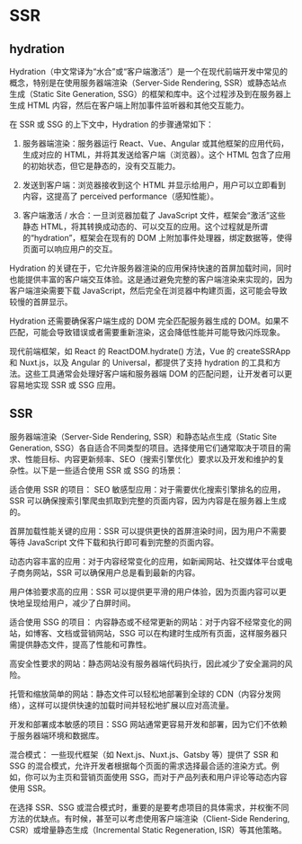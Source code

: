 # SSR

## hydration

Hydration（中文常译为“水合”或“客户端激活”）是一个在现代前端开发中常见的概念，特别是在使用服务器端渲染（Server-Side Rendering, SSR）或静态站点生成（Static Site Generation, SSG）的框架和库中。这个过程涉及到在服务器上生成 HTML 内容，然后在客户端上附加事件监听器和其他交互能力。

在 SSR 或 SSG 的上下文中，Hydration 的步骤通常如下：

1. 服务器端渲染：服务器运行 React、Vue、Angular 或其他框架的应用代码，生成对应的 HTML，并将其发送给客户端（浏览器）。这个 HTML 包含了应用的初始状态，但它是静态的，没有交互能力。

2. 发送到客户端：浏览器接收到这个 HTML 并显示给用户，用户可以立即看到内容，这提高了 perceived performance（感知性能）。

3. 客户端激活 / 水合：一旦浏览器加载了 JavaScript 文件，框架会“激活”这些静态 HTML，将其转换成动态的、可以交互的应用。这个过程就是所谓的“hydration”，框架会在现有的 DOM 上附加事件处理器，绑定数据等，使得页面可以响应用户的交互。

Hydration 的关键在于，它允许服务器渲染的应用保持快速的首屏加载时间，同时也能提供丰富的客户端交互体验。这是通过避免完整的客户端渲染来实现的，因为客户端渲染需要下载 JavaScript，然后完全在浏览器中构建页面，这可能会导致较慢的首屏显示。

Hydration 还需要确保客户端生成的 DOM 完全匹配服务器生成的 DOM。如果不匹配，可能会导致错误或者需要重新渲染，这会降低性能并可能导致闪烁现象。

现代前端框架，如 React 的 ReactDOM.hydrate() 方法，Vue 的 createSSRApp 和 Nuxt.js，以及 Angular 的 Universal，都提供了支持 hydration 的工具和方法。这些工具通常会处理好客户端和服务器端 DOM 的匹配问题，让开发者可以更容易地实现 SSR 或 SSG 应用。

## SSR
服务器端渲染（Server-Side Rendering, SSR）和静态站点生成（Static Site Generation, SSG）各自适合不同类型的项目。选择使用它们通常取决于项目的需求、性能目标、内容更新频率、SEO（搜索引擎优化）要求以及开发和维护的复杂性。以下是一些适合使用 SSR 或 SSG 的场景：

适合使用 SSR 的项目：
SEO 敏感型应用：对于需要优化搜索引擎排名的应用，SSR 可以确保搜索引擎爬虫抓取到完整的页面内容，因为内容是在服务器上生成的。

首屏加载性能关键的应用：SSR 可以提供更快的首屏渲染时间，因为用户不需要等待 JavaScript 文件下载和执行即可看到完整的页面内容。

动态内容丰富的应用：对于内容经常变化的应用，如新闻网站、社交媒体平台或电子商务网站，SSR 可以确保用户总是看到最新的内容。

用户体验要求高的应用：SSR 可以提供更平滑的用户体验，因为页面内容可以更快地呈现给用户，减少了白屏时间。

适合使用 SSG 的项目：
内容静态或不经常更新的网站：对于内容不经常变化的网站，如博客、文档或营销网站，SSG 可以在构建时生成所有页面，这样服务器只需提供静态文件，提高了性能和可靠性。

高安全性要求的网站：静态网站没有服务器端代码执行，因此减少了安全漏洞的风险。

托管和缩放简单的网站：静态文件可以轻松地部署到全球的 CDN（内容分发网络），这样可以提供快速的加载时间并轻松地扩展以应对高流量。

开发和部署成本敏感的项目：SSG 网站通常更容易开发和部署，因为它们不依赖于服务器端环境和数据库。

混合模式：
一些现代框架（如 Next.js、Nuxt.js、Gatsby 等）提供了 SSR 和 SSG 的混合模式，允许开发者根据每个页面的需求选择最合适的渲染方式。例如，你可以为主页和营销页面使用 SSG，而对于产品列表和用户评论等动态内容使用 SSR。

在选择 SSR、SSG 或混合模式时，重要的是要考虑项目的具体需求，并权衡不同方法的优缺点。有时候，甚至可以考虑使用客户端渲染（Client-Side Rendering, CSR）或增量静态生成（Incremental Static Regeneration, ISR）等其他策略。